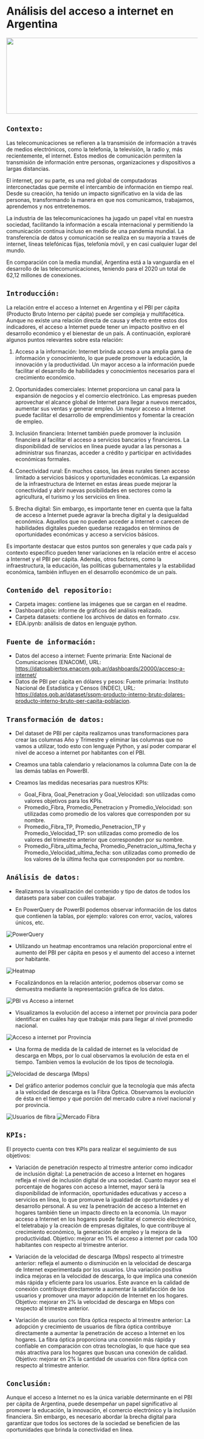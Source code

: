 # **Análisis del acceso a internet en Argentina**

<p align='center'>
<img src = 'https://concepto.de/wp-content/uploads/2020/03/telecomunicaciones-e1584304488912.jpg' height = 200 width = 800>
<p>

## **`Contexto:`**

Las telecomunicaciones se refieren a la transmisión de información a través de medios electrónicos, como la telefonía, la televisión, la radio y, más recientemente, el internet. Estos medios de comunicación permiten la transmisión de información entre personas, organizaciones y dispositivos a largas distancias.

El internet, por su parte, es una red global de computadoras interconectadas que permite el intercambio de información en tiempo real. Desde su creación, ha tenido un impacto significativo en la vida de las personas, transformando la manera en que nos comunicamos, trabajamos, aprendemos y nos entretenemos.

La industria de las telecomunicaciones ha jugado un papel vital en nuestra sociedad, facilitando la información a escala internacional y permitiendo la comunicación continua incluso en medio de una pandemia mundial. La transferencia de datos y comunicación se realiza en su mayoría a través de internet, líneas telefónicas fijas, telefonía móvil, y en casi cualquier lugar del mundo.

En comparación con la media mundial, Argentina está a la vanguardia en el desarrollo de las telecomunicaciones, teniendo para el 2020 un total de 62,12 millones de conexiones.

## **`Introducción:`**

La relación entre el acceso a Internet en Argentina y el PBI per cápita (Producto Bruto Interno per cápita) puede ser compleja y multifacética. Aunque no existe una relación directa de causa y efecto entre estos dos indicadores, el acceso a Internet puede tener un impacto positivo en el desarrollo económico y el bienestar de un país. A continuación, exploraré algunos puntos relevantes sobre esta relación:

1. Acceso a la información: Internet brinda acceso a una amplia gama de información y conocimiento, lo que puede promover la educación, la innovación y la productividad. Un mayor acceso a la información puede facilitar el desarrollo de habilidades y conocimientos necesarios para el crecimiento económico.

2. Oportunidades comerciales: Internet proporciona un canal para la expansión de negocios y el comercio electrónico. Las empresas pueden aprovechar el alcance global de Internet para llegar a nuevos mercados, aumentar sus ventas y generar empleo. Un mayor acceso a Internet puede facilitar el desarrollo de emprendimientos y fomentar la creación de empleo.

3. Inclusión financiera: Internet también puede promover la inclusión financiera al facilitar el acceso a servicios bancarios y financieros. La disponibilidad de servicios en línea puede ayudar a las personas a administrar sus finanzas, acceder a crédito y participar en actividades económicas formales.

4. Conectividad rural: En muchos casos, las áreas rurales tienen acceso limitado a servicios básicos y oportunidades económicas. La expansión de la infraestructura de Internet en estas áreas puede mejorar la conectividad y abrir nuevas posibilidades en sectores como la agricultura, el turismo y los servicios en línea.

5. Brecha digital: Sin embargo, es importante tener en cuenta que la falta de acceso a Internet puede agravar la brecha digital y la desigualdad económica. Aquellos que no pueden acceder a Internet o carecen de habilidades digitales pueden quedarse rezagados en términos de oportunidades económicas y acceso a servicios básicos.

Es importante destacar que estos puntos son generales y que cada país y contexto específico pueden tener variaciones en la relación entre el acceso a Internet y el PBI per cápita. Además, otros factores, como la infraestructura, la educación, las políticas gubernamentales y la estabilidad económica, también influyen en el desarrollo económico de un país.

## **`Contenido del repositorio:`**
- Carpeta images: contiene las imágenes que se cargan en el readme.
- Dashboard.pbix: informe de gráficos del análisis realizado.
- Carpeta datasets: contiene los archivos de datos en formato .csv.
- EDA.ipynb: análisis de datos en lenguaje python.

## **`Fuente de información:`**

- Datos del acceso a internet: Fuente primaria: Ente Nacional de Comunicaciones (ENACOM), URL: https://datosabiertos.enacom.gob.ar/dashboards/20000/acceso-a-internet/
- Datos de PBI per cápita en dólares y pesos: Fuente primaria: Instituto Nacional de Estadística y Censos (INDEC), URL: https://datos.gob.ar/dataset/sspm-producto-interno-bruto-dolares-producto-interno-bruto-per-capita-poblacion.

## **`Transformación de datos:`**

- Del dataset de PBI per cápita realizamos unas transformaciones para crear las columnas Año y Trimestre y eliminar las columnas que no vamos a utilizar, todo esto con lenguaje Python, y así poder comparar el nivel de acceso a internet por habitantes con el PBI.

- Creamos una tabla calendario y relacionamos la columna Date con la de las demás tablas en PowerBI.

- Creamos las medidas necesarias para nuestros KPIs:
    + Goal_Fibra, Goal_Penetracion y Goal_Velocidad: son utilizadas como valores objetivos para los KPIs.
    + Promedio_Fibra, Promedio_Penetracion y Promedio_Velocidad: son utilizadas como promedio de los valores que corresponden por su nombre.
    + Promedio_Fibra_TP, Promedio_Penetracion_TP y Promedio_Velocidad_TP: son utilizadas como promedio de los valores del trimestre anterior que corresponden por su nombre.
    + Promedio_Fibra_ultima_fecha, Promedio_Penetracion_ultima_fecha y Promedio_Velocidad_ultima_fecha: son utilizadas como promedio de los valores de la última fecha que corresponden por su nombre.

## **`Análisis de datos:`**

- Realizamos la visualización del contenido y tipo de datos de todos los datasets para saber con cuáles trabajar.

- En PowerQuery de PowerBI podemos observar información de los datos que contienen la tablas, por ejemplo: valores con error, vacíos, valores únicos, etc.

![PowerQuery](./images/powerquery.png)


- Utilizando un heatmap encontramos una relación proporcional entre el aumento del PBI per cápita en pesos y el aumento del acceso a internet por habitante. 

![Heatmap](./images/heatmap.png)

- Focalizándonos en la relación anterior, podemos observar como se demuestra mediante la representación gráfica de los datos.

![PBI vs Acceso a internet](./images/pbivsaccess.png)

- Visualizamos la evolución del acceso a internet por provincia para poder identificar en cuáles hay que trabajar más para llegar al nivel promedio nacional.

![Acceso a internet por Provincia](./images/accessbyprov.png)

- Una forma de medida de la calidad de internet es la velocidad de descarga en Mbps, por lo cual observamos la evolución de esta en el tiempo. Tambien vemos la evolución de los tipos de tecnología.

![Velocidad de descarga (Mbps)](./images/velocidad.png)

- Del gráfico anterior podemos concluir que la tecnología que más afecta a la velocidad de descarga es la Fibra Óptica. Observamos la evolución de ésta en el tiempo y qué porción del mercado cubre a nivel nacional y por provincia.

![Usuarios de fibra](./images/fibra_usuarios.png)
![Mercado Fibra](./images/fibra_mercado.png)





## **`KPIs:`**

El proyecto cuenta con tres KPIs para realizar el seguimiento de sus objetivos:

- Variación de penetración respecto al trimestre anterior como indicador de inclusión digital: La penetración de acceso a Internet en hogares refleja el nivel de inclusión digital de una sociedad. Cuanto mayor sea el porcentaje de hogares con acceso a Internet, mayor será la disponibilidad de información, oportunidades educativas y acceso a servicios en línea, lo que promueve la igualdad de oportunidades y el desarrollo personal. A su vez la penetración de acceso a Internet en hogares también tiene un impacto directo en la economía. Un mayor acceso a Internet en los hogares puede facilitar el comercio electrónico, el teletrabajo y la creación de empresas digitales, lo que contribuye al crecimiento económico, la generación de empleo y la mejora de la productividad. Objetivo: mejorar en 1% el acceso a internet por cada 100 habitantes con respecto al trimestre anterior.

- Variación de la velocidad de descarga (Mbps) respecto al trimestre anterior: refleja el aumento o disminución en la velocidad de descarga de Internet experimentada por los usuarios. Una variación positiva indica mejoras en la velocidad de descarga, lo que implica una conexión más rápida y eficiente para los usuarios. Este avance en la calidad de conexión contribuye directamente a aumentar la satisfacción de los usuarios y promover una mayor adopción de Internet en los hogares. Objetivo: mejorar en 2% la velocidad de descarga en Mbps con respecto al trimestre anterior.

- Variación de usurios con fibra óptica respecto al trimestre anterior: La adopción y crecimiento de usuarios de fibra óptica contribuye directamente a aumentar la penetración de acceso a Internet en los hogares. La fibra óptica proporciona una conexión más rápida y confiable en comparación con otras tecnologías, lo que hace que sea más atractiva para los hogares que buscan una conexión de calidad. Objetivo: mejorar en 2% la cantidad de usuarios con fibra óptica con respecto al trimestre anterior.

## **`Conclusión:`**

Aunque el acceso a Internet no es la única variable determinante en el PBI per cápita de Argentina, puede desempeñar un papel significativo al promover la educación, la innovación, el comercio electrónico y la inclusión financiera. Sin embargo, es necesario abordar la brecha digital para garantizar que todos los sectores de la sociedad se beneficien de las oportunidades que brinda la conectividad en línea.